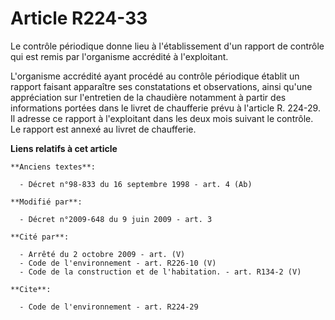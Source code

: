 # Article R224-33

Le contrôle périodique donne lieu à l'établissement d'un rapport de contrôle qui est remis par l'organisme accrédité à
l'exploitant.

L'organisme accrédité ayant procédé au contrôle périodique établit un rapport faisant apparaître ses constatations et
observations, ainsi qu'une appréciation sur l'entretien de la chaudière notamment à partir des informations portées dans le
livret de chaufferie prévu à l'article R. 224-29. Il adresse ce rapport à l'exploitant dans les deux mois suivant le
contrôle. Le rapport est annexé au livret de chaufferie.

**Liens relatifs à cet article**

	**Anciens textes**:

	  - Décret n°98-833 du 16 septembre 1998 - art. 4 (Ab)

	**Modifié par**:

	  - Décret n°2009-648 du 9 juin 2009 - art. 3

	**Cité par**:

	  - Arrêté du 2 octobre 2009 - art. (V)
	  - Code de l'environnement - art. R226-10 (V)
	  - Code de la construction et de l'habitation. - art. R134-2 (V)

	**Cite**:

	  - Code de l'environnement - art. R224-29
